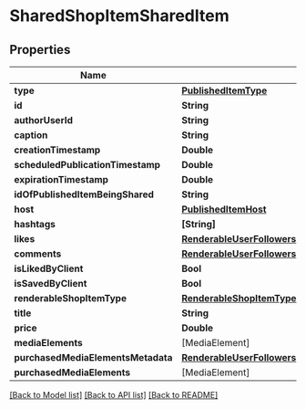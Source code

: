 # SharedShopItemSharedItem

## Properties
Name | Type | Description | Notes
------------ | ------------- | ------------- | -------------
**type** | [**PublishedItemType**](PublishedItemType.md) |  | 
**id** | **String** |  | 
**authorUserId** | **String** |  | 
**caption** | **String** |  | 
**creationTimestamp** | **Double** |  | 
**scheduledPublicationTimestamp** | **Double** |  | 
**expirationTimestamp** | **Double** |  | [optional] 
**idOfPublishedItemBeingShared** | **String** |  | [optional] 
**host** | [**PublishedItemHost**](PublishedItemHost.md) |  | 
**hashtags** | **[String]** |  | 
**likes** | [**RenderableUserFollowers**](RenderableUserFollowers.md) |  | 
**comments** | [**RenderableUserFollowers**](RenderableUserFollowers.md) |  | 
**isLikedByClient** | **Bool** |  | 
**isSavedByClient** | **Bool** |  | 
**renderableShopItemType** | [**RenderableShopItemTypePURCHASEDSHOPITEMDETAILS**](RenderableShopItemTypePURCHASEDSHOPITEMDETAILS.md) |  | 
**title** | **String** |  | 
**price** | **Double** |  | 
**mediaElements** | [MediaElement] |  | 
**purchasedMediaElementsMetadata** | [**RenderableUserFollowers**](RenderableUserFollowers.md) |  | 
**purchasedMediaElements** | [MediaElement] |  | 

[[Back to Model list]](../README.md#documentation-for-models) [[Back to API list]](../README.md#documentation-for-api-endpoints) [[Back to README]](../README.md)


